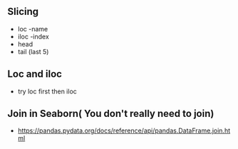 ## Slicing

- loc -name
- iloc -index
- head
- tail (last 5)

## Loc and iloc

- try loc first then iloc

## Join in Seaborn( You don't really need to join)

- https://pandas.pydata.org/docs/reference/api/pandas.DataFrame.join.html
